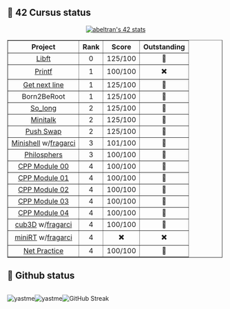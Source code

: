 ## 📌 42 Cursus status

<p align=center>
  <a href="https://github.com/oakoudad/badge42"><img src="https://badge.mediaplus.ma/darkblue/abeltran?1337Badge=off&UM6P=off" alt="abeltran's 42 stats" /></a>
</p>

<table border="1" cellpadding="1" cellspacing="1" style="width:500px;" align=center>
	<thead align=center>
		<tr>
			<th scope="col">Project</th>
			<th scope="col">Rank</th>
			<th scope="col">Score</th>
      <th scope="col">Outstanding</th>
		</tr>
	</thead>
	<tbody align=center>
		<tr>
			<td><a href="https://github.com/YastMe/42Cursus/tree/main/libft">Libft</a></td>
			<td>0</td>
			<td>125/100</td>
      			<td>🥉</td>
		</tr>
		<tr>
			<td><a href="https://github.com/YastMe/42Cursus/tree/main/Printf">Printf</a></td>
			<td>1</td>
			<td>100/100</td>
      			<td>✖️</td>
		</tr>
		<tr>
			<td><a href="https://github.com/YastMe/42Cursus/tree/main/get_next_line">Get next line</a></td>
			<td>1</td>
			<td>125/100</td>
      			<td>🥇</td>
		</tr>
		<tr>
			<td>Born2BeRoot</td>
			<td>1</td>
			<td>125/100</td>
      			<td>🥉</td>
		</tr>
		<tr>
			<td><a href="https://github.com/YastMe/42Cursus/tree/main/so_long">So_long</a></td>
			<td>2</td>
			<td>125/100</td>
      			<td>🥇</td>
		</tr>
		<tr>
			<td><a href="https://github.com/YastMe/42Cursus/tree/main/minitalk">Minitalk</a></td>
			<td>2</td>
			<td>125/100</td>
      			<td>🥉</td>
		</tr>
		<tr>
			<td><a href="https://github.com/YastMe/42Cursus/tree/main/push_swap">Push Swap</a></td>
			<td>2</td>
			<td>125/100</td>
      			<td>🥈</td>
		</tr>
		<tr>
			<td><a href="https://github.com/YastMe/42Cursus/tree/main/minishell">Minishell</a> w/<a href="https://github.com/fragarci">fragarci</a></td>
			<td>3</td>
			<td>101/100</td>
      			<td>🥈</td>
		</tr>
		<tr>
			<td><a href="https://github.com/YastMe/42Cursus/tree/main/philosophers">Philosphers</a></td>
			<td>3</td>
			<td>100/100</td>
      			<td>🥈</td>
		</tr>
		<tr>
			<td><a href="https://github.com/YastMe/42Cursus/tree/main/CPP/CPP00">CPP Module 00</a></td>
			<td>4</td>
			<td>100/100</td>
      			<td>🥇</td>
		</tr>
		<tr>
			<td><a href="https://github.com/YastMe/42Cursus/tree/main/CPP/CPP01">CPP Module 01</a></td>
			<td>4</td>
			<td>100/100</td>
      			<td>🥇</td>
		</tr>
		<tr>
			<td><a href="https://github.com/YastMe/42Cursus/tree/main/CPP/CPP02">CPP Module 02</a></td>
			<td>4</td>
			<td>100/100</td>
      			<td>🥇</td>
		</tr>
		<tr>
			<td><a href="https://github.com/YastMe/42Cursus/tree/main/CPP/CPP03">CPP Module 03</a></td>
			<td>4</td>
			<td>100/100</td>
      			<td>🥇</td>
		</tr>
		<tr>
			<td><a href="https://github.com/YastMe/42Cursus/tree/main/CPP/CPP04">CPP Module 04</a></td>
			<td>4</td>
			<td>100/100</td>
      			<td>🥇</td>
		</tr>
		<tr>
			<td><a href="https://github.com/YastMe/42Cursus/tree/main/cub3D">cub3D</a> w/<a href="https://github.com/fragarci">fragarci</a></a></td>
			<td>4</td>
			<td>100/100</td>
      			<td>🥉</td>
		</tr>
		<tr>
			<td><a href="https://github.com/YastMe/42Cursus/tree/main/miniRT">miniRT</a> w/<a href="https://github.com/fragarci">fragarci</a></a></td>
			<td>4</td>
			<td>✖️</td>
      			<td>✖️</td>
		</tr>
		<tr>
			<td><a href="https://github.com/YastMe/42Cursus/tree/main/nerpractice">Net Practice</a></td>
			<td>4</td>
			<td>100/100</td>
      			<td>🥇</td>
		</tr>
	</tbody>
</table>

## :pushpin: Github status
<div style="display: flex; flex-direction: row; align-items: center;flex-wrap: wrap">
    <div>
  <p align="center"><img src="https://github-readme-stats.vercel.app/api/top-langs?username=yastme&show_icons=true&locale=en&layout=compact&token=${process.env.PAT_1}" alt="yastme" /></p>
</div>
<div>
  <p align="center"><img src="https://github-readme-stats.vercel.app/api?username=yastme&show_icons=true&locale=en&token=${process.env.PAT_1}" alt="yastme" /></p>
</div>
    <div>
      <p align="center"><img src="https://streak-stats.demolab.com/?user=yastme" alt="GitHub Streak"><p>
    </div>
</div>
